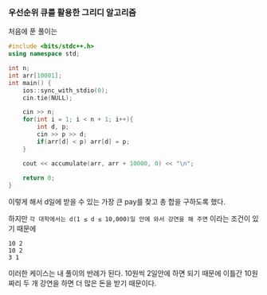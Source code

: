 ### 우선순위 큐를 활용한 그리디 알고리즘

처음에 푼 풀이는 
```C++
#include <bits/stdc++.h>
using namespace std;

int n;
int arr[10001];
int main() {
    ios::sync_with_stdio(0);
    cin.tie(NULL);

    cin >> n;
    for(int i = 1; i < n + 1; i++){
        int d, p;
        cin >> p >> d;
        if(arr[d] < p) arr[d] = p;
    }

    cout << accumulate(arr, arr + 10000, 0) << "\n";
    
    return 0;
}
```

이렇게 해서 d일에 받을 수 있는 가장 큰 pay를 찾고 총 합을 구하도록 했다.

하지만 `각 대학에서는 d(1 ≤ d ≤ 10,000)일 안에 와서 강연을 해 주면` 이라는 조건이 있기 때문에
```
10 2
10 2
3 1
```
이러한 케이스는 내 풀이의 반례가 된다. 10원씩 2일안에 하면 되기 때문에 이틀간 10원짜리 두 개 강연을 하면 더 많은 돈을 받기 때문이다. 


